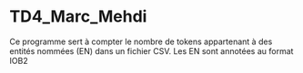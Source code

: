 # TD4_Marc_Mehdi
Ce programme sert à compter le nombre de tokens appartenant à des entités nommées (EN) dans un fichier CSV. Les EN sont annotées au format IOB2
